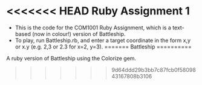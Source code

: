 <<<<<<< HEAD
Ruby Assignment 1
=================

 - This is the code for the COM1001 Ruby Assignment, which is a text-based (now in colour!) version of Battleship.
 - To play, run Battleship.rb, and enter a target coordinate in the form x,y or x.y (e.g. 2,3 or 2.3 for x=2, y=3).
=======
Battleship
==========

A ruby version of Battleship using the Colorize gem. 
>>>>>>> 9d64ddd29b3bb7c87fcb0f5809843167808b3106
